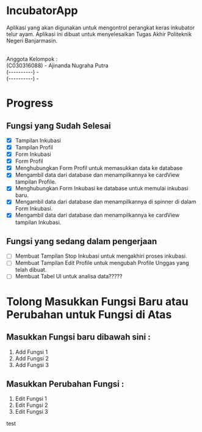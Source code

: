 # IncubatorApp
<p>Aplikasi yang akan digunakan untuk mengontrol perangkat keras inkubator telur ayam. Aplikasi ini dibuat untuk menyelesaikan Tugas Akhir Politeknik Negeri Banjarmasin.</p>
<br>
Anggota Kelompok :
<br>(C030316088) - Ajinanda Nugraha Putra
<br>(----------) - 
<br>(----------) - 

# Progress

## Fungsi yang Sudah Selesai

- [x] Tampilan Inkubasi
- [x] Tampilan Profil
- [x] Form Inkubasi
- [x] Form Profil
- [x] Menghubungkan Form Profil untuk memasukkan data ke database
- [x] Mengambil data dari database dan menampilkannya ke cardView tampilan Profile.
- [x] Menghubungkan Form Inkubasi ke database untuk memulai inkubasi baru.
- [x] Mengambil data dari database dan menampilkannya di spinner di dalam Form Inkubasi.
- [x] Mengambil data dari database dan menampilkannya ke cardView tampilan Inkubasi.

## Fungsi yang sedang dalam pengerjaan

- [ ] Membuat Tampilan Stop Inkubasi untuk mengakhiri proses inkubasi.
- [ ] Membuat Tampilan Edit Profile untuk mengubah Profile Unggas yang telah dibuat.
- [ ] Membuat Tabel UI untuk analisa data?????

# Tolong Masukkan Fungsi Baru atau Perubahan untuk Fungsi di Atas
## Masukkan Fungsi baru dibawah sini :

1. Add Fungsi 1
1. Add Fungsi 2
1. Add Fungsi 3 

## Masukkan Perubahan Fungsi :

1. Edit Fungsi 1
1. Edit Fungsi 2
1. Edit Fungsi 3


test
